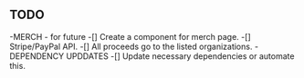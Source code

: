## TODO
-MERCH - for future
    -[] Create a component for merch page.
    -[] Stripe/PayPal API.
    -[] All proceeds go to the listed organizations.
-DEPENDENCY UPDDATES
    -[] Update necessary dependencies or automate this.